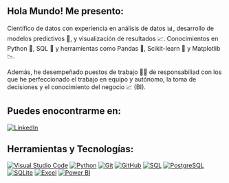 ## Hola Mundo! Me presento: 

Científico de datos con experiencia en análisis de datos 📊, desarrollo de modelos predictivos 🤖, y visualización de resultados 📈. Conocimientos en Python 🐍, SQL 💾 y herramientas como Pandas 🐼, Scikit-learn 🤖 y Matplotlib 📉.

Además, he desempeñado puestos de trabajo 👨‍💻 de responsabiliad con los que he perfeccionado el trabajo en equipo  y autónomo, la toma de decisiones y el conocimiento del negocio 📈 (BI). 

## Puedes enocontrarme en:

[![LinkedIn](https://img.shields.io/badge/-LinkedIn-0077B5?style=flat&logo=linkedin&logoColor=white)](https://www.linkedin.com/in/chematudela)

## Herramientas y Tecnologías:

[![Visual Studio Code](https://img.shields.io/badge/-Visual%20Studio%20Code-007ACC?style=flat&logo=visual-studio-code&logoColor=white)](https://code.visualstudio.com/)
[![Python](https://img.shields.io/badge/-Python-3776AB?style=flat&logo=python&logoColor=white)](https://www.python.org/)
[![Git](https://img.shields.io/badge/-Git-F05032?style=flat&logo=git&logoColor=white)](https://git-scm.com/)
[![GitHub](https://img.shields.io/badge/-GitHub-181717?style=flat&logo=github&logoColor=white)](https://github.com/)
[![SQL](https://img.shields.io/badge/-SQL-003B57?style=flat&logo=postgresql&logoColor=white)](https://www.postgresql.org/)
[![PostgreSQL](https://img.shields.io/badge/-PostgreSQL-4169E1?style=flat&logo=postgresql&logoColor=white)](https://www.postgresql.org/)
[![SQLite](https://img.shields.io/badge/-SQLite-003B57?style=flat&logo=sqlite&logoColor=white)](https://www.sqlite.org/)
[![Excel](https://img.shields.io/badge/-Excel-217346?style=flat&logo=microsoft-excel&logoColor=white)](https://www.microsoft.com/en-us/microsoft-365/excel)
[![Power BI](https://img.shields.io/badge/-Power%20BI-F2C811?style=flat&logo=powerbi&logoColor=white)](https://powerbi.microsoft.com/)